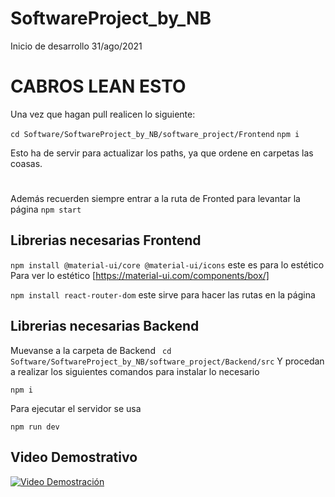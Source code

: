 # SoftwareProject_by_NB
Inicio de desarrollo 31/ago/2021

# CABROS LEAN ESTO
Una vez que hagan pull realicen lo siguiente:

`` cd Software/SoftwareProject_by_NB/software_project/Frontend ``
`` npm i ``

Esto ha de servir para actualizar los paths, ya que ordene en carpetas las coasas.

#

Además recuerden siempre entrar a la ruta de Fronted para levantar la página
`npm start`

## Librerias necesarias Frontend ##
``npm install @material-ui/core @material-ui/icons`` este es para lo estético
Para ver lo estético [https://material-ui.com/components/box/]

``npm install react-router-dom`` este sirve para hacer las rutas en la página


## Librerias necesarias Backend ##
Muevanse a la carpeta de Backend
`` cd Software/SoftwareProject_by_NB/software_project/Backend/src``
Y procedan a realizar los siguientes comandos para instalar lo necesario

```
npm i

```
Para ejecutar el servidor se usa
```
npm run dev
```

## Video Demostrativo
[![Video Demostración](https://i.imgur.com/PasdeVz.png)](https://youtu.be/hUJVePw60f8)
